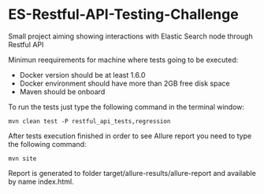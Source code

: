 # ES-Restful-API-Testing-Challenge
Small project aiming showing interactions with Elastic Search node through Restful API

Minimun reequirements for machine where tests going to be executed:

   - Docker version should be at least 1.6.0
   - Docker environment should have more than 2GB free disk space
   - Maven should be onboard
  
To run the tests just type the following command in the terminal window:

    mvn clean test -P restful_api_tests,regression
  
After tests execution finished in order to see Allure report you need to type the following command:

    mvn site

Report is generated to folder target/allure-results/allure-report and available by name index.html.
